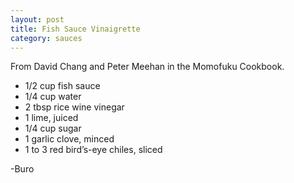 ```yaml
---
layout: post
title: Fish Sauce Vinaigrette
category: sauces
---
```


From David Chang and Peter Meehan in the Momofuku Cookbook.

* 1/2 cup fish sauce
* 1/4 cup water
* 2 tbsp rice wine vinegar
* 1 lime, juiced
* 1/4 cup sugar
* 1 garlic clove, minced
* 1 to 3 red bird’s-eye chiles, sliced

-Buro
